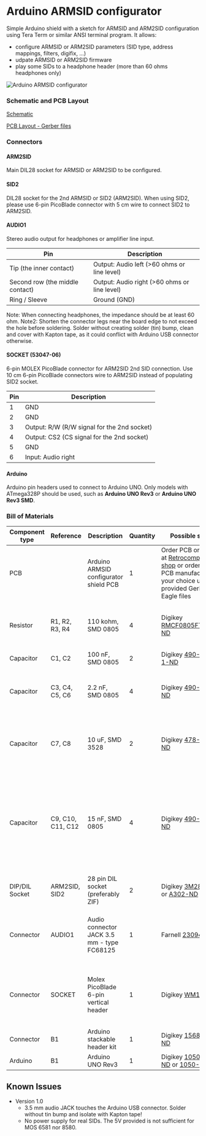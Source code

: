 # Arduino ARMSID configurator

Simple Arduino shield with a sketch for ARMSID and ARM2SID configuration using Tera Term or similar ANSI terminal program. It allows:

- configure ARMSID or ARM2SID parameters (SID type, address mappings, filters, digifix, ...)
- udpate ARMSID or ARM2SID firmware
- play some SIDs to a headphone header (more than 60 ohms headphones only)

![Arduino ARMSID configurator](images/Arduino-ARMSID-shield_3M-ZIF-ARM2SID_front.jpg|width=100px)

### Schematic and PCB Layout

[Schematic](PCB/Arduino_AMRSID_tester_dual_sch.pdf)

[PCB Layout - Gerber files](PCB/Gerber/Arduino_AMRSID_tester_dual_Gerber.zip)

### Connectors

#### ARM2SID

Main DIL28 socket for ARMSID or ARM2SID to be configured.

#### SID2

DIL28 socket for the 2nd ARMSID or SID2 (ARM2SID). When using SID2, please use 6-pin PicoBlade connector with 5 cm wire to connect SID2 to ARM2SID.  

#### AUDIO1

Stereo audio output for headphones or amplifier line input.

Pin | Description     
--- | ---------------
Tip (the inner contact) | Output: Audio left (>60 ohms or line level)
Second row (the middle contact) | Output: Audio right (>60 ohms or line level)
Ring / Sleeve         |	Ground (GND)

Note: When connecting headphones, the impedance should be at least 60 ohm.
Note2: Shorten the connector legs near the board edge to not exceed the hole before soldering. Solder without creating solder (tin) bump, clean and cover with Kapton tape, as it could conflict with Arduino USB connector otherwise.

#### SOCKET (53047-06)

6-pin MOLEX PicoBlade connector for ARM2SID 2nd SID connection. Use 10 cm 6-pin PicoBlade connectors wire to ARM2SID instead of populating SID2 socket. 

Pin | Description     
--- | ---------------
1 | GND
2 | GND
3 |	Output: R/W (R/W signal for the 2nd socket)
4 |	Output: CS2 (CS signal for the 2nd socket)
5 | GND
6 | Input: Audio right

#### Arduino

Arduino pin headers used to connect to Arduino UNO. Only models with ATmega328P should be used, such as **Arduino UNO Rev3** or **Arduino UNO Rev3 SMD**.


### Bill of Materials

Component type | Reference         | Description                                | Quantity | Possible sources           | Notes
-------------- | ----------------- | ------------------------------------------ | -------- | -------------------------- | --------
PCB            |                   | Arduino ARMSID configurator shield PCB     | 1        | Order PCB or parts kit at [Retrocomp.cz e-shop](https://www.retrocomp.cz) or order from a PCB manufacturer of your choice using provided Gerber or Eagle files |  
Resistor       | R1, R2, R3, R4    | 110 kohm, SMD 0805                         | 4        | Digikey [RMCF0805FT110KCT-ND](https://www.digikey.com/product-detail/en/stackpole-electronics-inc/RMCF0805FT110K/RMCF0805FT110KCT-ND/2418241) | Needed only if you want to test POT inputs  
Capacitor      | C1, C2            | 100 nF, SMD 0805                           | 2        | Digikey [490-11955-1-ND](https://www.digikey.com/product-detail/en/murata-electronics/GCD21BR71H104KA01L/490-11955-1-ND/5403192) |  
Capacitor      | C3, C4, C5, C6    | 2.2 nF, SMD 0805                           | 4        | Digikey [490-6448-1-ND](https://www.digikey.com/product-detail/en/murata-electronics/GRM2165C2A222JA01D/490-6448-1-ND/3845645) | Needed only if you want to test POT inputs  
Capacitor      | C7, C8            | 10 uF, SMD 3528                            | 2        | Digikey [478-4975-1-ND](https://www.digikey.com/product-detail/en/avx-corporation/TPSB106M016R0800/478-4975-1-ND/1888186)      | Needed only if you want to use stereo audio output     
Capacitor      | C9, C10, C11, C12 | 15 nF, SMD 0805                            | 4        | Digikey [490-5718-1-ND](https://www.digikey.com/product-detail/en/murata-electronics/GR321AD72E153KW01D/490-5718-1-ND/2712261) | Needed only if you plan to use real SIDs (no sufficient power provided for real SIDs on current design)  
DIP/DIL Socket | ARM2SID, SID2     | 28 pin DIL socket (preferably ZIF)         | 2        | Digikey [3M2802-ND](https://www.digikey.cz/product-detail/cs/3m/228-1277-00-0602J/3M2802-ND/95268) or [A302-ND](https://www.digikey.cz/product-detail/cs/aries-electronics/28-6554-10/A302-ND/27592)  
Connector      | AUDIO1            | Audio connector JACK 3.5 mm - type FC68125 | 1        | Farnell [2309468](https://cz.farnell.com/cliff-electronic-components/fc68125/connector-phono-3-5mm-jack-4pole/dp/2309468)      | Needed only if you want to use stereo audio output  
Connector      | SOCKET            | Molex PicoBlade 6-pin vertical header      | 1        | Digikey [WM1735-ND](https://www.digikey.com/product-detail/en/molex/0530470610/WM1735-ND/242857)                               | Needed only if you want connect ARM2SID to board without SID2  
Connector      | B1                | Arduino stackable header kit               | 1        | Digikey [1568-1413-ND](https://www.digikey.com/product-detail/en/sparkfun-electronics/PRT-11417/1568-1413-ND/6161755)          |  
Arduino        | B1                | Arduino UNO Rev3                           | 1        | Digikey [1050-1041-ND](https://www.digikey.com/product-detail/end/arduino/A000073/1050-1041-ND/3476357) or [1050-1024-ND](https://www.digikey.com/product-detail/en/arduino/A000066/1050-1024-ND/2784006) |   

## Known Issues
* Version 1.0
  * 3.5 mm audio JACK touches the Arduino USB connector. Solder without tin bump and isolate with Kapton tape!
  * No power supply for real SIDs. The 5V provided is not sufficient for MOS 6581 nor 8580.  